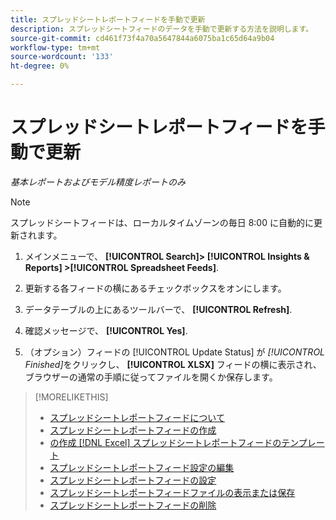 ```yaml
---
title: スプレッドシートレポートフィードを手動で更新
description: スプレッドシートフィードのデータを手動で更新する方法を説明します。
source-git-commit: cd461f73f4a70a5647844a6075ba1c65d64a9b04
workflow-type: tm+mt
source-wordcount: '133'
ht-degree: 0%

---
```


# スプレッドシートレポートフィードを手動で更新

*基本レポートおよびモデル精度レポートのみ*

>[!NOTE]
>
>スプレッドシートフィードは、ローカルタイムゾーンの毎日 8:00 に自動的に更新されます。

1. メインメニューで、 **[!UICONTROL Search]> [!UICONTROL Insights & Reports] >[!UICONTROL Spreadsheet Feeds]**.

1. 更新する各フィードの横にあるチェックボックスをオンにします。

1. データテーブルの上にあるツールバーで、 **[!UICONTROL Refresh]**.

1. 確認メッセージで、 **[!UICONTROL Yes]**.

1. （オプション）フィードの [!UICONTROL Update Status] が *[!UICONTROL Finished]*&#x200B;をクリックし、 **[!UICONTROL XLSX]** フィードの横に表示され、ブラウザーの通常の手順に従ってファイルを開くか保存します。

>[!MORELIKETHIS]
>
>* [スプレッドシートレポートフィードについて](spreadsheet-feed-about.md)
>* [スプレッドシートレポートフィードの作成](spreadsheet-feed-create.md)
>* [の作成 [!DNL Excel] スプレッドシートレポートフィードのテンプレート](spreadsheet-feed-create-excel-template.md)
>* [スプレッドシートレポートフィード設定の編集](spreadsheet-feed-edit.md)
>* [スプレッドシートレポートフィードの設定](spreadsheet-feed-settings.md)
>* [スプレッドシートレポートフィードファイルの表示または保存](spreadsheet-feed-view-or-save.md)
>* [スプレッドシートレポートフィードの削除](spreadsheet-feed-delete.md)

